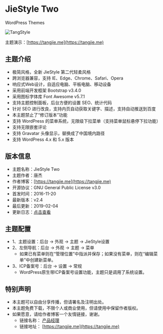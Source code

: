 # JieStyle Two

WordPress Themes

![TangStyle](https://tangjie.me/media/themes/JieStyle-Two.jpg)

主题演示：[https://tangjie.me](https://tangjie.me)

## 主题介绍
* 极简风格，全新 JieStyle 第二代轻柔风格
* 跨浏览器兼容，支持 IE、Edge、Chrome、Safari、Opera
* 响应式Web设计，自适应电脑、平板电脑、移动设备
* 采用前端开发框架 Bootstrap v3.4.0
* 采用图标字体库 Font Awesome v5.7.1
* 支持主题控制面板，后台方便的设置 SEO、统计代码
* 针对 SEO 进行改良，支持内页自动获取关键字、描述，支持自动推送到百度
* 本主题禁止了“修订版本”功能
* 支持 WordPress 的菜单系统，无限级下拉菜单（支持菜单鼠标悬停下拉功能）
* 支持无限嵌套评论
* 支持 Gravatar 头像显示，替换成了中国境内路径
* 支持 WordPress 4.x 和 5.x 版本

## 版本信息
* 主题名称：JieStyle Two
* 主题作者：唐杰
* 作者博客：[https://tangjie.me](https://tangjie.me)
* 开源协议：GNU General Public License v3.0
* 首发时间：2016-11-20
* 最新版本：v2.4
* 最后更新：2019-02-04
* 更新日志：[点击查看](https://github.com/Jarvis-Tang/JieStyle-Two/blob/master/CHANGELOG.md)

## 主题配置
* 1、主题设置：后台 -> 外观 -> 主题 -> JieStyle设置
* 2、左侧导航：后台 -> 外观 -> 主题 -> 菜单
    *  如果已有菜单则在“管理位置”中指派并保存；如果没有菜单，则在“编辑菜单”中创建新菜单。
* 3、ICP备案号：后台 -> 设置 -> 常规
    *  WordPress原生带ICP备案号设置功能，主题只是调用了系统设置。

## 特别声明
* 本主题可以自由分享传播，但请署名及注明出处。
* 本主题免费下载，不限个人或商业使用，但请使用中保留作者版权。
* 如果愿意，请给作者博客一个友情链接，谢谢。
    *  链接名称： [产品经理](https://tangjie.me)
    *  链接地址： [https://tangjie.me](https://tangjie.me)
